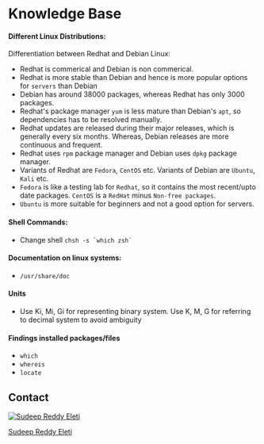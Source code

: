 # Knowledge Base

#### Different Linux Distributions:

Differentiation between Redhat and Debian Linux:

* Redhat is commerical and Debian is non commerical.
* Redhat is more stable than Debian and hence is more popular options for `servers` than Debian
* Debian has around 38000 packages, whereas Redhat has only 3000 packages.
* Redhat's package manager `yum` is less mature than Debian's `apt`, so dependencies has to be resolved manually.
* Redhat updates are released during their major releases, which is generally every six months. Whereas, Debian releases are more continuous and frequent.
* Redhat uses `rpm` package manager and  Debian uses `dpkg` package manager.
* Variants of Redhat are `Fedora`, `CentOS` etc. Variants of Debian are `Ubuntu`, `Kali` etc.
* `Fedora` is like a testing lab for `Redhat`, so it contains the most recent/upto date packages. `CentOS` is a `RedHat` minus `Non-free packages`.
* `Ubuntu` is more suitable for beginners and not a good option for servers.

#### Shell Commands:

* Change shell ``chsh -s `which zsh` ``

#### Documentation on linux systems:

* `/usr/share/doc`

#### Units

* Use Ki, Mi, Gi for representing binary system. Use K, M, G for referring to decimal system to avoid ambiguity

#### Findings installed packages/files

* `which`
* `whereis`
* `locate`


## Contact

[![Sudeep Reddy Eleti](https://s.gravatar.com/avatar/a48e3b49c8c1dbe4b1d5128493ee6fa3?s=80)](https://github.com/SRELETI)

[Sudeep Reddy Eleti](https://github.com/SRELETI)
